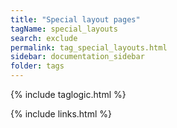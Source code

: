```yaml
---
title: "Special layout pages"
tagName: special_layouts
search: exclude
permalink: tag_special_layouts.html
sidebar: documentation_sidebar
folder: tags
---
```


{% include taglogic.html %}

{% include links.html %}
